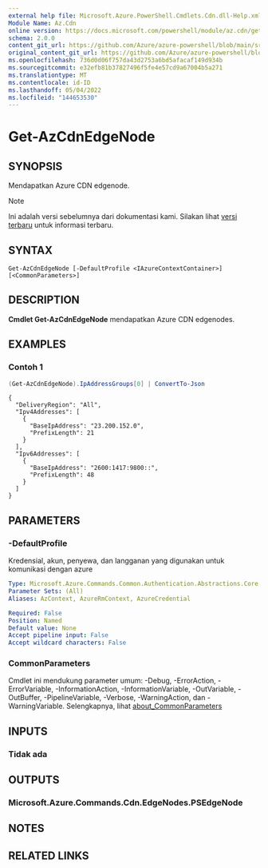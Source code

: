 ```yaml
---
external help file: Microsoft.Azure.PowerShell.Cmdlets.Cdn.dll-Help.xml
Module Name: Az.Cdn
online version: https://docs.microsoft.com/powershell/module/az.cdn/get-azcdnedgenode
schema: 2.0.0
content_git_url: https://github.com/Azure/azure-powershell/blob/main/src/Cdn/Cdn/help/Get-AzCdnEdgeNode.md
original_content_git_url: https://github.com/Azure/azure-powershell/blob/main/src/Cdn/Cdn/help/Get-AzCdnEdgeNode.md
ms.openlocfilehash: 736d0d06f757da43d2753a6bd5afacaf149d934b
ms.sourcegitcommit: e32efb81b37827496f5fe4e57cd9a67004b5a271
ms.translationtype: MT
ms.contentlocale: id-ID
ms.lasthandoff: 05/04/2022
ms.locfileid: "144653530"
---
```

# Get-AzCdnEdgeNode

## SYNOPSIS
Mendapatkan Azure CDN edgenode.

> [!NOTE]
>Ini adalah versi sebelumnya dari dokumentasi kami. Silakan lihat [versi terbaru](/powershell/module/az.cdn/get-azcdnedgenode) untuk informasi terbaru.

## SYNTAX

```
Get-AzCdnEdgeNode [-DefaultProfile <IAzureContextContainer>] [<CommonParameters>]
```

## DESCRIPTION
**Cmdlet Get-AzCdnEdgeNode** mendapatkan Azure CDN edgenodes.

## EXAMPLES

### Contoh 1
```powershell
(Get-AzCdnEdgeNode).IpAddressGroups[0] | ConvertTo-Json
```

```Output
{
  "DeliveryRegion": "All",
  "Ipv4Addresses": [
    {
      "BaseIpAddress": "23.200.152.0",
      "PrefixLength": 21
    }
  ],
  "Ipv6Addresses": [
    {
      "BaseIpAddress": "2600:1417:9800::",
      "PrefixLength": 48
    }
  ]
}
```

## PARAMETERS

### -DefaultProfile
Kredensial, akun, penyewa, dan langganan yang digunakan untuk komunikasi dengan azure

```yaml
Type: Microsoft.Azure.Commands.Common.Authentication.Abstractions.Core.IAzureContextContainer
Parameter Sets: (All)
Aliases: AzContext, AzureRmContext, AzureCredential

Required: False
Position: Named
Default value: None
Accept pipeline input: False
Accept wildcard characters: False
```

### CommonParameters
Cmdlet ini mendukung parameter umum: -Debug, -ErrorAction, -ErrorVariable, -InformationAction, -InformationVariable, -OutVariable, -OutBuffer, -PipelineVariable, -Verbose, -WarningAction, dan -WarningVariable. Selengkapnya, lihat [about_CommonParameters](http://go.microsoft.com/fwlink/?LinkID=113216)

## INPUTS

### Tidak ada

## OUTPUTS

### Microsoft.Azure.Commands.Cdn.EdgeNodes.PSEdgeNode

## NOTES

## RELATED LINKS

